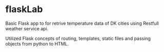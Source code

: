 # flaskLab

Basic Flask app to for retrive temperature data of DK cities using Restfull weather service api.

Utilized Flask concepts of routing, templates, static files and passing objects from python to HTML.
